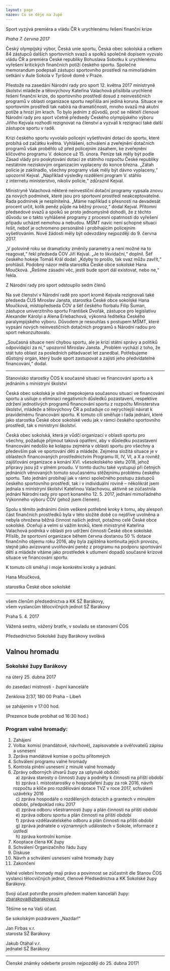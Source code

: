 ```yaml
---
layout: page
nazev: Co se děje na župě
---
```

<!--
{% for post in site.data.rss %}

_{{post.datum}} {{post.jednota}}_  
[**{{post.nazev}}**]({{post.url}})  
{{post.popis}}

{% endfor %}
-->

Sport vyzývá premiéra a vládu ČR k urychlenému řešení finanční krize

_Praha 7. června 2017_

Český olympijský výbor, Česká unie sportu, Česká obec sokolská a celkem 84 zástupců dalších sportovních svazů a spolků společně dopisem vyzvalo vládu ČR a premiéra České republiky Bohuslava Sobotku k urychlenému vyřešení kritických finančních potíží českého sportu. Společné memorandum podepsali zástupci sportovního prostředí na mimořádném setkání v Aule Sokola v Tyršově domě v Praze.

Přestože na zasedání Národní rady pro sport 12. května 2017 ministryně školství mládeže a tělovýchovy Kateřina Valachová přislíbila urychlené řešení finanční krize, do sportovního prostředí dosud z neinvestičních programů v oblasti organizace sportu nepřišla ani jediná koruna. Situace ve sportovním prostředí tak nabírá na dramatičnosti, mnoho svazů má akutní potíže a hrozí jim krach. To bylo jedním z důvodů, proč se někteří členové Národní rady pro sport včetně předsedy Českého olympijského výboru Jiřího Kejvala rozhodli rezignovat na členství a vyzvali k rezignaci také další zástupce sportu v radě.

Krizi českého sportu vyvolalo policejní vyšetřování dotací do sportu, které probíhá od začátku května. Vyhlášení, schválení a zveřejnění dotačních programů však proběhlo už před policejním zásahem, ke zveřejnění klíčového programu V. dokonce už 15. února. Peníze tak měly být podle Zásad vlády pro poskytování dotací ze státního rozpočtu České republiky nestátním neziskovým organizacím vyplaceny do konce března. „Zátah policie je zaklínadlo, všechny programy však měly být dávno vyplaceny,“ upozornil Kejval. „Například výsledky rozdělení program V. stáhlo z internetu ministerstvo, nikoliv policie,“ zdůraznil Kejval.

Ministryně Valachová některé neinvestiční dotační programy vypsala znovu za nových podmínek, které jsou pro sportovní prostředí neakceptovatelné. Řada podmínek je nesplnitelná. „Máme například s přesností na devadesát procent určit, kolik peněz půjde na běžný provoz,“ dodal Kejval. Přítomní předsedové svazů a spolků se proto jednomyslně dohodli, že z těchto důvodu se o takto vyhlášené programy z procesní opatrnosti do vyřešení případu ucházet nemohou a nebudou. MŠMT navíc není schopné situaci řešit, neboť je ochromeno personálně i probíhajícím policejním vyšetřováním. Nové žádosti měly být odevzdány nejpozději do 9. června 2017.

„V polovině roku se dramaticky změnily parametry a není možné na to reagovat,“ řekl předseda ČOV Jiří Kejval. „Je to likvidační,“ doplnil. Šéf českého hokeje Tomáš Král dodal: „Kdyby to prošlo, tak svaz můžu zavřít,“ prohlásil. Podobný názor měla starostka České obce sokolské Hana Moučková. „Řešíme zásadní věc, jestli bude sport dál existovat, nebo ne,“ řekla.

Z Národní rady pro sport odstoupilo sedm členů

Na své členství v Národní radě pro sport kromě Kejvala rezignovali také předseda ČUS Miroslav Jansta, starostka České obce sokolské Hana Moučková, místopředseda ČOV a šéf českého florbalu Filip Šuman, zástupce univerzitního sportu František Dvořák, zástupce pro legislativu Alexander Károlyi a Alena Erlebachová, výkonná ředitelka Českého paralympijského výboru. Důvodem je nesouhlas s postupem MŠMT, které vypsání nových neinvestičních dotačních programů s Národní radou pro sport nekonzultovalo.

„Současná situace není chybou sportu, ale je krizí státní správy a politiků odpovídající za ni,“ upozornil Miroslav Jansta. „Problém vychází z toho, že stát tuto oblast za posledních pětadvacet let zanedbal. Potřebujeme důstojný orgán, který bude sport zastupovat a zajistí jeho předvídatelné financování,“ dodal.

---

Stanovisko starostky ČOS k současné situaci ve financování sportu a k jednáním s ministryní školství

Česká obec sokolská je silně znepokojena současnou situací ve financování sportu a usiluje o eliminaci negativních důsledků pozastavení, respektive zdržení jednotlivých programů financování sportu z rozpočtu Ministerstva školství, mládeže a tělovýchovy ČR a požaduje co nejrychlejší návrat k pravidelnému financování sportu. K tomuto cíli směřuje i řada jednání, které jako starostka České obce sokolské vedu jak v rámci českého sportovního prostředí, tak s ministryní školství.

Česká obec sokolská, která je vůdčí organizací v oblasti sportu pro všechny, požaduje přijmout taková opatření, aby v důsledku pozastavení financování nedošlo ke kolapsu zejména v oblasti sportu pro všechny a především pak ve sportování dětí a mládeže. Zejména složitá situace je v oblastech financovaných prostřednictvím Programu III, IV, VI, a X a rovněž zajišťování organizace a konání XVI. všesokolského sletu 2018, jehož přípravy jsou již v plném proudu. V tomto duchu také vystupuji při četných jednáních věnovaných tomuto současnému stěžejnímu problému českého sportu. Tato jednání probíhají jak v rámci společného postupu zástupců českého sportovního prostředí, tak i v individuální rovině – několikrát jsem jednala s ministryní školství Kateřinou Valachovou, aktivně se zúčastnila jednání Národní rady pro sport konaného 12. 5. 2017, jednání mimořádného Výkonného výboru ČOV (jehož jsem členem).

Spolu s těmito jednáními činím veškeré potřebné kroky k tomu, aby alespoň část finančních prostředků byla v této složité době co nejdříve uvolněna a nebyla ohrožena běžná činnost našich jednot, potažmo celé České obce sokolské. Oceňuji a velmi si vážím kroků, které ministryně Kateřina Valachová podniká v oblasti pro udržení činnosti České obce sokolské. Příslib, že sportovní organizace během června dostanou 50 % dotace finančního objemu roku 2016, aby byla zajištěna kontinuita jejich provozu, stejně jako avizované uvolňování peněz z programu na podporu sportování dětí a mládeže vítáme jako prostředek k utlumení dopadů současné krizové situace ve financování sportu.

K tomuto cíli směřují i moje konkrétní kroky a jednání.

Hana Moučková,

starostka České obce sokolské

---

všem členům předsednictva a KK SŽ Barákovy,  
všem vyslancům tělocvičných jednot SŽ Barákovy  

Praha 5. 4. 2017

Vážená sestro, vážený bratře, v souladu se stanovami ČOS

Předsednictvo Sokolské župy Barákovy svolává

## Valnou hromadu

### Sokolské župy Barákovy

na úterý 25. dubna 2017

do zasedací místnosti - župní kanceláře

Zenklova 2/37, 180 00 Praha – Libeň

se zahájením v 17:00 hod.

(Prezence bude probíhat od 16:30 hod.)

### Program valné hromady:

1. Zahájení
2. Volba: komisí (mandátové, návrhové), zapisovatele a ověřovatelů zápisu a usnesení
3. Zpráva mandátové komise o počtu přítomných
4. Schválení programu valné hromady
5. Kontrola plnění usnesení z minulé valné hromady
6. Zprávy odborných útvarů župy za uplynulé období:  
  a) zpráva starosty o činnosti župy a podněty k činnosti na příští období  
  b) zpráva I. místostarostky o hospodaření župy za rok 2016, návrh rozpočtu a klíče pro rozdělování dotace TVZ v roce 2017, schválení uzávěrky 2016  
  c) zpráva hospodáře o rozdělených dotacích a grantech v minulém období, předpoklad roku 2017  
  d) zpráva odboru všestrannosti župy a plán činnosti na příští období  
  e) zpráva odboru sportu a plán činnosti na příští období  
  f) zpráva vzdělavatelského odboru a plán činnosti na příští období  
  g) zpráva jednatele o významných událostech v Sokole, informace z ústředí  
  h) zpráva kontrolní komise  
7. Kooptace člena KK župy
8. Schválení Organizačního řádu župy
9. Diskuse
10. Návrh a schválení usnesení valné hromady župy
11. Zakončení

Valné volební hromady mají právo a povinnost se zúčastnit dle Stanov ČOS vyslanci tělocvičných jednot, členové Předsednictva a KK Sokolské župy Barákovy.

Svoji účast potvrďte prosím předem mailem kanceláři župy: zbarakova@zbarakova.cz

Těšíme se na Vaši účast.

Se sokolským pozdravem „Nazdar!“

Jan Firbas v.r.  
starosta SŽ Barákovy

Jakub Otáhal v.r.  
jednatel SŽ Barákovy

---

Členské známky odeberte prosím nejpozději do 25. dubna 2017!

<!-- 
# Slovo starosty

Vážené sestry, vážení bratři!

Rok 2016 byl pro nás, sokoly na úrovni jednot, žup a ústředí ČOS rokem hlavně pracovním. Na základě platnosti ustanovení nového Občanského zákoníku se pro nás mění i registrace a pro jednoty vznikla povinnost zaregistrovat se do konce roku 2016. Mnohé jednoty toto už mají vyřízené a já jim za jejich zodpovědný přístup děkuji. Bohužel přes mnohé výzvy a nabídku pomoci některé jednoty nereagují a hrozí jim, že nejen že nebudou moci dostávat žádné dotace od ČOS ani jiných institucí, ale mohou být ze zákona i zrušeny. A to bych si, věřte mi, nepřál a možná by byli zklamaní i mnozí členové v těchto jednotách. Apeluji proto na vás, opozdilce: neváhejte a [urychleně registraci proveďte](http://sokol.eu/obsah/5928/spolkovy-rejstrik-metodika-a-vzory) - čas se krátí!

V letošním roce také proběhly na všech úrovních volby. Jsem rád, že mohu předat poděkování bývalé starostky ses. Papírníkové Jurečkové odstoupenému předsednictvu župy a všem činovníkům a cvičitelům v jednotách  župy za jejich práci  a zároveň poděkovat i jí za její práci na župě ve funkci starostky v tříletém volebním  období. Neloučíme se však úplně - zůstává s námi pracovat v předsednictvu župy a v majetkové komisi. 

Do výborů našich jednot a KK, do [předsednictva naší župy](/kontakty.html#predsednictvo) i KK župy přišli noví lidé – nové posily. Všechny i touto cestou ještě jednou vítám a věřím, že společnými silami budeme plnit všechny úkoly, které jsou na nás kladeny jak na úseku tělocvičném a sportovním, tak na úseku kulturně-společenském a to ve smyslu našich sokolských stanov. Co tím chci říci? Aby činovníci v odboru všestrannosti, odboru sportu a vzdělavatelském odboru vzájemně spolupracovali a nezapomínali, že sokolská práce i dnes vychází z odkazu zakladatelů Sokola, Miroslava Tyrše a Jindřicha Fügnera.

Vážené sestry a bratři, v příštím roce dojde zřejmě i ke změně v počtu jednot naší župy, některé se sloučí a některé zaniknou pro nezájem a nečinnost. I to se bohužel stává. Ano, jsou jednoty aktivní, dobře fungující, ale jsou i takové, o kterých nevíme skoro nic, protože neudělaly ani to nejmenší – poslat na župu zápis z volebních valných hromad. Musím se ptát: proběhly zde vůbec valné hromady? 

Přátelé, je dobrým zvykem závěrem roku hodnotit uplynulé období. Jsem ve funkci starosty zatím krátce, ale přesto jsem měl možnost navštívit některé jednoty při oslavách výročí vzniku jejich jednoty nebo založení oddílu, kam jsme byli pozváni. Těmto jednotám děkuji za vzornou reprezentaci, které jsme byli přítomni. Ale děkuji i těm jednotám, jejich činovníkům, cvičitelům, trenérům a vedoucím oddílů, které jistě pracují obdobně a svou činností se mohou pochlubit.

V nastávajícím roce, roce 155. výročí vzniku spolku SOKOL v našich zemích, začnou přípravy na oslavy stého výročí vzniku samostatného Československa v roce 1918, u kterých nemohou sokolové chybět. Připravte se, prosím,  i vy v jednotách. Začnou také přípravy na  XVI. všesokolský slet v roce 2018. Věřím, že se opět v mnoha jednotách  bude nacvičovat tak jako v minulosti a budeme se společně potkávat na cvičební ploše.

Vážené sestry, vážení bratři! Nečeká nás jen práce, ale také spousta radosti v sokolské pospolitosti. A tak mi dovolte popřát Vám všem do nového roku hodně zdraví, spokojenosti, sportovních i osobních úspěchů. A těším se na dobrou, přátelskou spolupráci s Vámi všemi!

Se sokolským „Nazdar!“

Jan Firbas – starosta župy Barákovy
-->